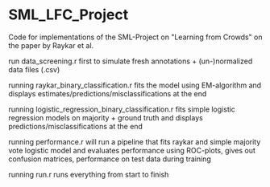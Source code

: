 # SML_LFC_Project
Code for implementations of the SML-Project on "Learning from Crowds" on the paper by Raykar et al.

run data_screening.r first to simulate fresh annotations + (un-)normalized data files (.csv)

running raykar_binary_classification.r fits the model using EM-algorithm and displays estimates/predictions/misclassifications at the end

running logistic_regression_binary_classification.r fits simple logistic regression models on majority + ground truth and displays predictions/misclassifications at the end

running performance.r will run a pipeline that fits raykar and simple majority vote logistic model and evaluates performance using ROC-plots, gives out confusion matrices, performance on test data during training

running run.r runs everything from start to finish
